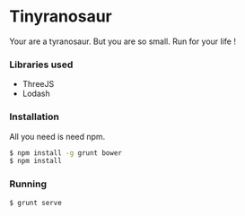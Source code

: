 Tinyranosaur
===================

Your are a tyranosaur. But you are so small. Run for your life !

### Libraries used
* ThreeJS
* Lodash

### Installation

All you need is need npm.

```sh
$ npm install -g grunt bower 
$ npm install
```

### Running

```sh
$ grunt serve
```
